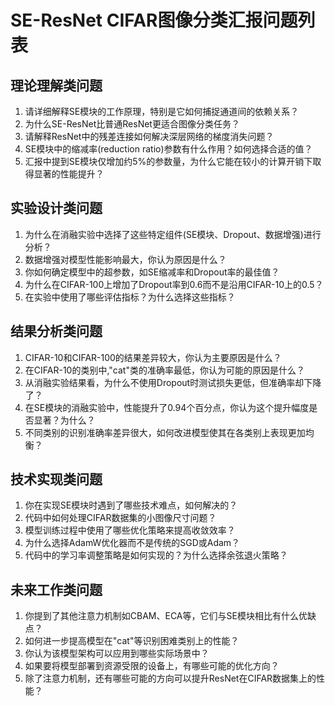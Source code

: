 # SE-ResNet CIFAR图像分类汇报问题列表

## 理论理解类问题
1. 请详细解释SE模块的工作原理，特别是它如何捕捉通道间的依赖关系？
2. 为什么SE-ResNet比普通ResNet更适合图像分类任务？
3. 请解释ResNet中的残差连接如何解决深层网络的梯度消失问题？
4. SE模块中的缩减率(reduction ratio)参数有什么作用？如何选择合适的值？
5. 汇报中提到SE模块仅增加约5%的参数量，为什么它能在较小的计算开销下取得显著的性能提升？

## 实验设计类问题
1. 为什么在消融实验中选择了这些特定组件(SE模块、Dropout、数据增强)进行分析？
2. 数据增强对模型性能影响最大，你认为原因是什么？
3. 你如何确定模型中的超参数，如SE缩减率和Dropout率的最佳值？
4. 为什么在CIFAR-100上增加了Dropout率到0.6而不是沿用CIFAR-10上的0.5？
5. 在实验中使用了哪些评估指标？为什么选择这些指标？

## 结果分析类问题
1. CIFAR-10和CIFAR-100的结果差异较大，你认为主要原因是什么？
2. 在CIFAR-10的类别中,"cat"类的准确率最低，你认为可能的原因是什么？
3. 从消融实验结果看，为什么不使用Dropout时测试损失更低，但准确率却下降了？
4. 在SE模块的消融实验中，性能提升了0.94个百分点，你认为这个提升幅度是否显著？为什么？
5. 不同类别的识别准确率差异很大，如何改进模型使其在各类别上表现更加均衡？

## 技术实现类问题
1. 你在实现SE模块时遇到了哪些技术难点，如何解决的？
2. 代码中如何处理CIFAR数据集的小图像尺寸问题？
3. 模型训练过程中使用了哪些优化策略来提高收敛效率？
4. 为什么选择AdamW优化器而不是传统的SGD或Adam？
5. 代码中的学习率调整策略是如何实现的？为什么选择余弦退火策略？

## 未来工作类问题
1. 你提到了其他注意力机制如CBAM、ECA等，它们与SE模块相比有什么优缺点？
2. 如何进一步提高模型在"cat"等识别困难类别上的性能？
3. 你认为该模型架构可以应用到哪些实际场景中？
4. 如果要将模型部署到资源受限的设备上，有哪些可能的优化方向？
5. 除了注意力机制，还有哪些可能的方向可以提升ResNet在CIFAR数据集上的性能？ 